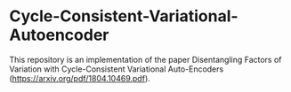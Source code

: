 # Cycle-Consistent-Variational-Autoencoder
This repository is an implementation of the paper Disentangling Factors of Variation with Cycle-Consistent Variational Auto-Encoders (https://arxiv.org/pdf/1804.10469.pdf).
